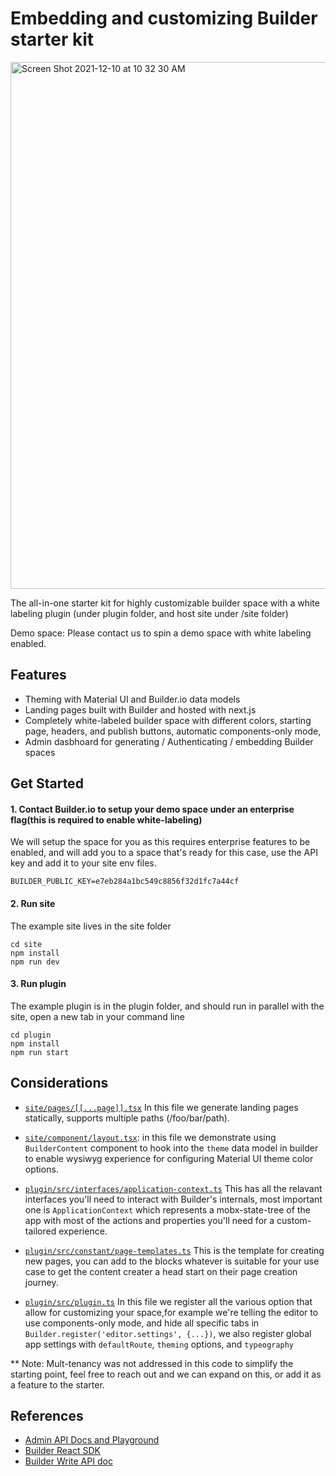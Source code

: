 # Embedding and customizing Builder starter kit

<a href="https://www.figma.com/file/yH2zHTPa5v2qz5qIR8OJ6I/Embed-Flow?node-id=0%3A1" target="_blank"> <img width="843" alt="Screen Shot 2021-12-10 at 10 32 30 AM" src="https://user-images.githubusercontent.com/5093430/145624167-e86ccf2d-9c40-4277-8142-11f8f6399d75.png"></a>

The all-in-one starter kit for highly customizable builder space with a white labeling plugin (under plugin folder, and host site under /site folder)

Demo space: Please contact us to spin a demo space with white labeling enabled.

## Features

- Theming with Material UI and Builder.io data models
- Landing pages built with Builder and hosted with next.js
- Completely white-labeled builder space with different colors, starting page, headers, and publish buttons, automatic components-only mode,
- Admin dasbhoard for generating / Authenticating / embedding Builder spaces

## Get Started

#### 1. Contact Builder.io to setup your demo space under an enterprise flag(this is required to enable white-labeling)

We will setup the space for you as this requires enterprise features to be enabled, and will add you to a space that's ready for this case, use the API key and add it to your site env files.

```
BUILDER_PUBLIC_KEY=e7eb284a1bc549c8856f32d1fc7a44cf
```

#### 2. Run site

The example site lives in the site folder

```
cd site
npm install
npm run dev
```

#### 3. Run plugin

The example plugin is in the plugin folder, and should run in parallel with the site, open a new tab in your command line

```
cd plugin
npm install
npm run start
```

## Considerations

- [`site/pages/[[...page]].tsx`](./site/pages/[[...page]].tsx) In this file we generate landing pages statically, supports multiple paths (/foo/bar/path).

- [`site/component/layout.tsx`](./site/component/layout.tsx): in this file we demonstrate using `BuilderContent` component to hook into the `theme` data model in builder to enable wysiwyg experience for configuring Material UI theme color options.

- [`plugin/src/interfaces/application-context.ts`](./plugin/src/interfaces/application-context.ts) This has all the relavant interfaces you'll need to interact with Builder's internals, most important one is `ApplicationContext` which represents a mobx-state-tree of the app with most of the actions and properties you'll need for a custom-tailored experience.

- [`plugin/src/constant/page-templates.ts`](./plugin/src/constant/page-templates.ts) This is the template for creating new pages, you can add to the blocks whatever is suitable for your use case to get the content creater a head start on their page creation journey.

- [`plugin/src/plugin.ts`](./plugin/src/plugin.ts) In this file we register all the various option that allow for customizing your space,for example we're telling the editor to use components-only mode, and hide all specific tabs in `Builder.register('editor.settings', {...})`, we also register global app settings with `defaultRoute`, `theming` options, and `typeography`

\*\* Note:
Mult-tenancy was not addressed in this code to simplify the starting point, feel free to reach out and we can expand on this, or add it as a feature to the starter.

## References

- [Admin API Docs and Playground](https://beta.builder.io/api/v2/admin)
- [Builder React SDK](https://github.com/BuilderIO/builder/tree/main/packages/react)
- [Builder Write API doc](https://www.builder.io/c/docs/write-api)
